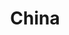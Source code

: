 ---
title: China
layout: post
description: summary
menu: nav/world/nations.html
image: 
tags: [Nations]
---